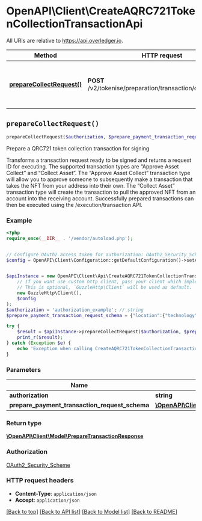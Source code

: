 # OpenAPI\Client\CreateAQRC721TokenCollectionTransactionApi

All URIs are relative to https://api.overledger.io.

Method | HTTP request | Description
------------- | ------------- | -------------
[**prepareCollectRequest()**](CreateAQRC721TokenCollectionTransactionApi.md#prepareCollectRequest) | **POST** /v2/tokenise/preparation/transaction/qrc721/collect | Prepare a QRC721 token collection transaction for signing


## `prepareCollectRequest()`

```php
prepareCollectRequest($authorization, $prepare_payment_transaction_request_schema): \OpenAPI\Client\Model\PrepareTransactionResponse
```

Prepare a QRC721 token collection transaction for signing

Transforms a transaction request ready to be signed and returns a request ID for executing. The supported transaction types are “Approve Asset Collect” and “Collect Asset”. The “Approve Asset Collect” transaction type will allow you to approve someone to subsequently make a transaction that takes the NFT from your address into their own. The “Collect Asset” transaction type will create the transaction to pull the approved NFT from an account into the receiving account. Successfully prepared transactions can then be executed using the /execution/transaction API.

### Example

```php
<?php
require_once(__DIR__ . '/vendor/autoload.php');


// Configure OAuth2 access token for authorization: OAuth2_Security_Scheme
$config = OpenAPI\Client\Configuration::getDefaultConfiguration()->setAccessToken('YOUR_ACCESS_TOKEN');


$apiInstance = new OpenAPI\Client\Api\CreateAQRC721TokenCollectionTransactionApi(
    // If you want use custom http client, pass your client which implements `GuzzleHttp\ClientInterface`.
    // This is optional, `GuzzleHttp\Client` will be used as default.
    new GuzzleHttp\Client(),
    $config
);
$authorization = 'authorization_example'; // string
$prepare_payment_transaction_request_schema = {"location":{"technology":"Ethereum","network":"Ropsten Testnet"},"type":"Approve Asset Collect","urgency":"normal","requestDetails":{"owner":{"accountId":"0xd8b31B65878a6B1a6cAf9f4819C1A42d68a7A116"},"collector":{"accountId":"0xd8b31B65878a6B1a6cAf9f4819C1A42d68a7A116","transfer":{"tokenId":"2","tokenName":"QNTNFT"}},"overledgerSigningType":"overledger-javascript-library"}}; // \OpenAPI\Client\Model\PreparePaymentTransactionRequestSchema

try {
    $result = $apiInstance->prepareCollectRequest($authorization, $prepare_payment_transaction_request_schema);
    print_r($result);
} catch (Exception $e) {
    echo 'Exception when calling CreateAQRC721TokenCollectionTransactionApi->prepareCollectRequest: ', $e->getMessage(), PHP_EOL;
}
```

### Parameters

Name | Type | Description  | Notes
------------- | ------------- | ------------- | -------------
 **authorization** | **string**|  |
 **prepare_payment_transaction_request_schema** | [**\OpenAPI\Client\Model\PreparePaymentTransactionRequestSchema**](../Model/PreparePaymentTransactionRequestSchema.md)|  |

### Return type

[**\OpenAPI\Client\Model\PrepareTransactionResponse**](../Model/PrepareTransactionResponse.md)

### Authorization

[OAuth2_Security_Scheme](../../README.md#OAuth2_Security_Scheme)

### HTTP request headers

- **Content-Type**: `application/json`
- **Accept**: `application/json`

[[Back to top]](#) [[Back to API list]](../../README.md#endpoints)
[[Back to Model list]](../../README.md#models)
[[Back to README]](../../README.md)
